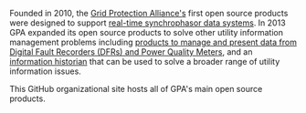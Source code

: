 
Founded in 2010, the [Grid Protection Alliance's](https://www.gridprotectionalliance.org/about.html) first open source products were designed to support [real-time synchrophasor data systems](https://www.gridprotectionalliance.org/phasor-overview.html). In 2013 GPA expanded its open source products to solve other utility information management problems including [products to manage and present data from Digital Fault Recorders (DFRs) and Power Quality Meters](https://www.gridprotectionalliance.org/pq-overview.html), and an [information historian](https://www.gridprotectionalliance.org/phasor-Historian.html#scroll-target-openHistorian1) that can be used to solve a broader range of utility information issues.

This GitHub organizational site hosts all of GPA's main open source products.
